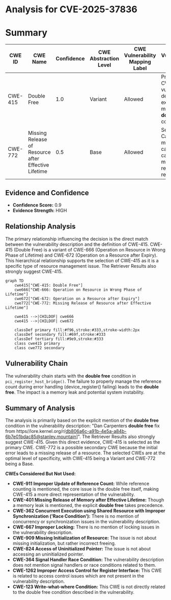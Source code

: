 # Analysis for CVE-2025-37836

# Summary
| CWE ID | CWE Name | Confidence | CWE Abstraction Level | CWE Vulnerability Mapping Label | CWE-Vulnerability Mapping Notes |
|---|---|---|---|---|---|
| CWE-415 | Double Free | 1.0 | Variant | Allowed | Primary CWE. The vulnerability description explicitly mentions a **double free** condition. |
| CWE-772 | Missing Release of Resource after Effective Lifetime | 0.5 | Base | Allowed | Secondary Candidate. A memory leak can be caused by missing release of resource |

## Evidence and Confidence

*   **Confidence Score:** 0.9
*   **Evidence Strength:** HIGH

## Relationship Analysis
The primary relationship influencing the decision is the direct match between the vulnerability description and the definition of CWE-415. CWE-415 (Double Free) is a variant of CWE-666 (Operation on Resource in Wrong Phase of Lifetime) and CWE-672 (Operation on a Resource after Expiry). This hierarchical relationship supports the selection of CWE-415 as it is a specific type of resource management issue. The Retriever Results also strongly suggest CWE-415.

```mermaid
graph TD
    cwe415["CWE-415: Double Free"]
    cwe666["CWE-666: Operation on Resource in Wrong Phase of Lifetime"]
    cwe672["CWE-672: Operation on a Resource after Expiry"]
    cwe772["CWE-772: Missing Release of Resource after Effective Lifetime"]
    
    cwe415 -->|CHILDOF| cwe666
    cwe415 -->|CHILDOF| cwe672
    
    classDef primary fill:#f96,stroke:#333,stroke-width:2px
    classDef secondary fill:#69f,stroke:#333
    classDef tertiary fill:#9e9,stroke:#333
    class cwe415 primary
    class cwe772 secondary
```

## Vulnerability Chain
The vulnerability chain starts with the **double free** condition in `pci_register_host_bridge()`. The failure to properly manage the reference count during error handling (device_register() failing) leads to the **double free**. The impact is a memory leak and potential system instability.

## Summary of Analysis
The analysis is primarily based on the explicit mention of the **double free** condition in the vulnerability description: "Dan Carpenters **double free** fix from https//lore.kernel.org/r/db806a6c-a91b-4e5a-a84b-6b7e01bdac85@stanley.mountain]". The Retriever Results also strongly suggest CWE-415. Given this direct evidence, CWE-415 is selected as the primary CWE. CWE-772 is a possible secondary CWE because the initial error leads to a missing release of a resource. The selected CWEs are at the optimal level of specificity, with CWE-415 being a Variant and CWE-772 being a Base.

**CWEs Considered But Not Used:**

*   **CWE-911 Improper Update of Reference Count:** While reference counting is mentioned, the core issue is the double free itself, making CWE-415 a more direct representation of the vulnerability.
*   **CWE-401 Missing Release of Memory after Effective Lifetime:** Though a memory leak is mentioned, the explicit **double free** takes precedence.
*   **CWE-362 Concurrent Execution using Shared Resource with Improper Synchronization ('Race Condition'):** There is no mention of concurrency or synchronization issues in the vulnerability description.
*   **CWE-667 Improper Locking:** There is no mention of locking issues in the vulnerability description.
*   **CWE-909 Missing Initialization of Resource:** The issue is not about missing initialization, but rather incorrect freeing.
*   **CWE-824 Access of Uninitialized Pointer:** The issue is not about accessing an uninitialized pointer.
*   **CWE-364 Signal Handler Race Condition:** The vulnerability description does not mention signal handlers or race conditions related to them.
*   **CWE-1262 Improper Access Control for Register Interface:** This CWE is related to access control issues which are not present in the vulnerability description.
*   **CWE-123 Write-what-where Condition:** This CWE is not directly related to the double free condition described in the vulnerability.
